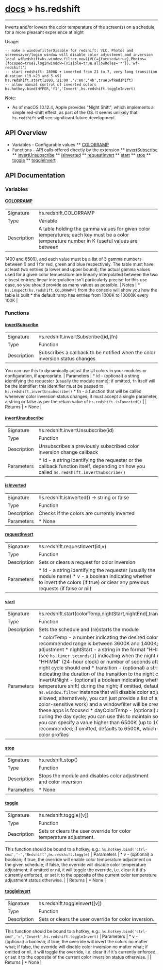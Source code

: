 # [docs](index.md) » hs.redshift
---

Inverts and/or lowers the color temperature of the screen(s) on a schedule, for a more pleasant experience at night

Usage:
```
-- make a windowfilterDisable for redshift: VLC, Photos and screensaver/login window will disable color adjustment and inversion
local wfRedshift=hs.window.filter.new({VLC={focused=true},Photos={focused=true},loginwindow={visible=true,allowRoles='*'}},'wf-redshift')
-- start redshift: 2800K + inverted from 21 to 7, very long transition duration (19->23 and 5->9)
hs.redshift.start(2800,'21:00','7:00','4h',true,wfRedshift)
-- allow manual control of inverted colors
hs.hotkey.bind(HYPER,'f1','Invert',hs.redshift.toggleInvert)
```

Note:
 * As of macOS 10.12.4, Apple provides "Night Shift", which implements a simple red-shift effect, as part of the OS. It seems unlikely that `hs.redshift` will see significant future development.

## API Overview
* Variables - Configurable values
** [COLORRAMP](#COLORRAMP)
* Functions - API calls offered directly by the extension
** [invertSubscribe](#invertSubscribe)
** [invertUnsubscribe](#invertUnsubscribe)
** [isInverted](#isInverted)
** [requestInvert](#requestInvert)
** [start](#start)
** [stop](#stop)
** [toggle](#toggle)
** [toggleInvert](#toggleInvert)

## API Documentation

### Variables

#### [COLORRAMP](#COLORRAMP)
| | |
|-|-|
| Signature   | hs.redshift.COLORRAMP  |
| Type        | Variable |
| Description | A table holding the gamma values for given color temperatures; each key must be a color temperature number in K (useful values are between |
  1400 and 6500), and each value must be a list of 3 gamma numbers between 0 and 1 for red, green and blue respectively.
    The table must have at least two entries (a lower and upper bound); the actual gamma values used for a given color temperature
    are linearly interpolated between the two closest entries; linear interpolation isn't particularly precise for this use case,
    so you should provide as many values as possible.
| Notes |  * `hs.inspect(hs.redshift.COLORRAMP)` from the console will show you how the table is built * the default ramp has entries from 1000K to 10000K every 100K | 
### Functions

#### [invertSubscribe](#invertSubscribe)
| | |
|-|-|
| Signature   | hs.redshift.invertSubscribe([id,]fn)  |
| Type        | Function |
| Description | Subscribes a callback to be notified when the color inversion status changes |
  You can use this to dynamically adjust the UI colors in your modules or configuration, if appropriate.
| Parameters |  * id - (optional) a string identifying the requester (usually the module name); if omitted, `fn`   itself will be the identifier; this identifier must be passed to `hs.redshift.invertUnsubscribe()` * fn - a function that will be called whenever color inversion status changes; it must accept a   single parameter, a string or false as per the return value of `hs.redshift.isInverted()` | | Returns |  * None | 
#### [invertUnsubscribe](#invertUnsubscribe)
| | |
|-|-|
| Signature   | hs.redshift.invertUnsubscribe(id)  |
| Type        | Function |
| Description | Unsubscribes a previously subscribed color inversion change callback |
| Parameters |  * id - a string identifying the requester or the callback function itself, depending on how you   called `hs.redshift.invertSubscribe()` | | Returns |  * None | 
#### [isInverted](#isInverted)
| | |
|-|-|
| Signature   | hs.redshift.isInverted() -> string or false  |
| Type        | Function |
| Description | Checks if the colors are currently inverted |
| Parameters |  * None | | Returns |  * false if the colors are not currently inverted; otherwise, a string indicating the reason, one of:   * "user" for the user override (see `hs.redshift.toggleInvert()`)   * "redshift-night" if `hs.redshift.start()` was called with `invertAtNight` set to true,     and it's currently night time   * the ID string (usually the module name) provided to `hs.redshift.requestInvert()`, if another module requested color inversion | 
#### [requestInvert](#requestInvert)
| | |
|-|-|
| Signature   | hs.redshift.requestInvert(id,v)  |
| Type        | Function |
| Description | Sets or clears a request for color inversion |
| Parameters |  * id - a string identifying the requester (usually the module name) * v - a boolean indicating whether to invert the colors (if true) or clear any previous requests (if false or nil) | | Returns |  * None | | Notes |  * you can use this function e.g. to automatically invert colors if the ambient light sensor reading drops below   a certain threshold (`hs.brightness.DDCauto()` can optionally do exactly that) * if the user's configuration doesn't explicitly start the redshift module, calling this will have no effect | 
#### [start](#start)
| | |
|-|-|
| Signature   | hs.redshift.start(colorTemp,nightStart,nightEnd[,transition[,invertAtNight[,windowfilterDisable[,dayColorTemp]]]])  |
| Type        | Function |
| Description | Sets the schedule and (re)starts the module |
| Parameters |  * colorTemp - a number indicating the desired color temperature (Kelvin) during the night cycle;   the recommended range is between 3600K and 1400K; lower values (minimum 1000K) result in a more pronounced adjustment * nightStart - a string in the format "HH:MM" (24-hour clock) or number of seconds after midnight   (see `hs.timer.seconds()`) indicating when the night cycle should start * nightEnd - a string in the format "HH:MM" (24-hour clock) or number of seconds after midnight   (see `hs.timer.seconds()`) indicating when the night cycle should end * transition - (optional) a string or number of seconds (see `hs.timer.seconds()`) indicating the duration of   the transition to the night color temperature and back; if omitted, defaults to 1 hour * invertAtNight - (optional) a boolean indicating whether the colors should be inverted (in addition to   the color temperature shift) during the night; if omitted, defaults to false * windowfilterDisable - (optional) an `hs.window.filter` instance that will disable color adjustment   (and color inversion) whenever any window is allowed; alternatively, you can just provide a list of application   names (typically media apps and/or apps for color-sensitive work) and a windowfilter will be created   for you that disables color adjustment whenever one of these apps is focused * dayColorTemp - (optional) a number indicating the desired color temperature (in Kelvin) during the day cycle;   you can use this to maintain some degree of "redshift" during the day as well, or, if desired, you can   specify a value higher than 6500K (up to 10000K) for more bluish colors, although that's not recommended;   if omitted, defaults to 6500K, which disables color adjustment and restores your screens' original color profiles | | Returns |  * None | 
#### [stop](#stop)
| | |
|-|-|
| Signature   | hs.redshift.stop()  |
| Type        | Function |
| Description | Stops the module and disables color adjustment and color inversion |
| Parameters |  * None | | Returns |  * None | 
#### [toggle](#toggle)
| | |
|-|-|
| Signature   | hs.redshift.toggle([v])  |
| Type        | Function |
| Description | Sets or clears the user override for color temperature adjustment. |
  This function should be bound to a hotkey, e.g.:
    `hs.hotkey.bind('ctrl-cmd','-','Redshift',hs.redshift.toggle)`
| Parameters |  * v - (optional) a boolean; if true, the override will enable color temperature adjustment on   the given schedule; if false, the override will disable color temperature adjustment;   if omitted or nil, it will toggle the override, i.e. clear it if it's currently enforced, or   set it to the opposite of the current color temperature adjustment status otherwise. | | Returns |  * None | 
#### [toggleInvert](#toggleInvert)
| | |
|-|-|
| Signature   | hs.redshift.toggleInvert([v])  |
| Type        | Function |
| Description | Sets or clears the user override for color inversion. |
  This function should be bound to a hotkey, e.g.:
    `hs.hotkey.bind('ctrl-cmd','=','Invert',hs.redshift.toggleInvert)`
| Parameters |  * v - (optional) a boolean; if true, the override will invert the colors no matter what; if false,   the override will disable color inversion no matter what; if omitted or nil, it will toggle the   override, i.e. clear it if it's currently enforced, or set it to the opposite of the current   color inversion status otherwise. | | Returns |  * None | 